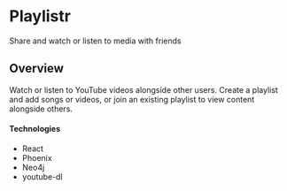 # Playlistr
Share and watch or listen to media with friends

## Overview
Watch or listen to YouTube videos alongside other users.  Create a playlist and add songs or videos, or join an existing playlist to view content alongside others.

#### Technologies
* React
* Phoenix
* Neo4j
* youtube-dl

